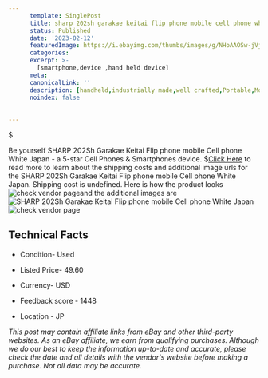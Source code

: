 ```yaml
---
      template: SinglePost
      title: sharp 202sh garakae keitai flip phone mobile cell phone white japan
      status: Published
      date: '2023-02-12'
      featuredImage: https://i.ebayimg.com/thumbs/images/g/NHoAAOSw-jVjq3Rl/s-l225.jpg
      categories: 
      excerpt: >-
        [smartphone,device ,hand held device]
      meta:
      canonicalLink: ''
      description: [handheld,industrially made,well crafted,Portable,Mobile,Compact,Convenient,Lightweight,Maneuverable,Man-portable,Miniature,Carriable,Hand-held,Light,Holdable,Transportable,Mobile device,Pocket-sized,On-the-go,Wireless,Cordless,Compact size,Convenient size, smartphone,device ,hand held device]
      noindex: false
      
        
---
```

$

Be yourself SHARP 202Sh Garakae Keitai Flip phone mobile Cell phone White Japan - a 5-star Cell Phones & Smartphones device.
$[Click Here](https://www.ebay.com/itm/385354851802?hash=item59b8f065da%3Ag%3ANHoAAOSw-jVjq3Rl&mkevt=1&mkcid=1&mkrid=711-53200-19255-0&campid=%253CePNCampaignId%253E&customid=%253CreferenceId%253E&toolid=10049) to read more to learn about the shipping costs and additional image urls for the SHARP 202Sh Garakae Keitai Flip phone mobile Cell phone White Japan. Shipping cost is undefined. Here is how the product looks ![check vendor page](https://i.ebayimg.com/thumbs/images/g/NHoAAOSw-jVjq3Rl/s-l225.jpg)and the additional images are![SHARP 202Sh Garakae Keitai Flip phone mobile Cell phone White Japan](https://i.ebayimg.com/images/g/NHoAAOSw-jVjq3Rl/s-l1200.jpg)![check vendor page](https://origin-galleryplus.ebayimg.com/ws/web/385354851802_2_0_1/225x225.jpg,https://origin-galleryplus.ebayimg.com/ws/web/385354851802_3_0_1/225x225.jpg,https://origin-galleryplus.ebayimg.com/ws/web/385354851802_4_0_1/225x225.jpg,https://origin-galleryplus.ebayimg.com/ws/web/385354851802_5_0_1/225x225.jpg,https://origin-galleryplus.ebayimg.com/ws/web/385354851802_6_0_1/225x225.jpg,https://origin-galleryplus.ebayimg.com/ws/web/385354851802_7_0_1/225x225.jpg,https://origin-galleryplus.ebayimg.com/ws/web/385354851802_8_0_1/225x225.jpg)



 ## Technical Facts 



     
      

 - Condition- Used 


      

 - Listed Price- 49.60 


      

 - Currency- USD 


      

 - Feedback score - 1448 


      

 - Location - JP 


      
      

 *_This post may contain affiliate links from eBay and other third-party websites. As an eBay affiliate, we earn from qualifying purchases. Although we do our best to keep the information up-to-date and accurate, please check the date and all details with the vendor's website before making a purchase. Not all data may be accurate._*






